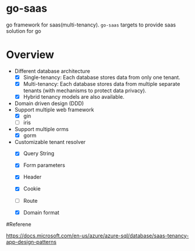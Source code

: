 # go-saas
go framework for saas(multi-tenancy). `go-saas` targets to provide saas solution for go

# Overview

* Different database architecture
  * [x] Single-tenancy:  Each database stores data from only one tenant.
  * [x] Multi-tenancy:  Each database stores data from multiple separate tenants (with mechanisms to protect data privacy).
  * [x] Hybrid tenancy models are also available.
* Domain driven design (DDD)
* Support multiple web framework
    * [x] gin
    * [ ] iris
* Support multiple orms
    * [x] gorm
* Customizable tenant resolver
    * [x] Query String
    * [x] Form parameters
    * [x] Header
    * [x] Cookie
    * [ ] Route
    * [x] Domain format



#Referene

https://docs.microsoft.com/en-us/azure/azure-sql/database/saas-tenancy-app-design-patterns
